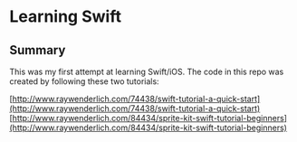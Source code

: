 # Learning Swift

## Summary

This was my first attempt at learning Swift/iOS. The code in this repo was created by following these two tutorials:

[http://www.raywenderlich.com/74438/swift-tutorial-a-quick-start](http://www.raywenderlich.com/74438/swift-tutorial-a-quick-start)
[http://www.raywenderlich.com/84434/sprite-kit-swift-tutorial-beginners](http://www.raywenderlich.com/84434/sprite-kit-swift-tutorial-beginners)
